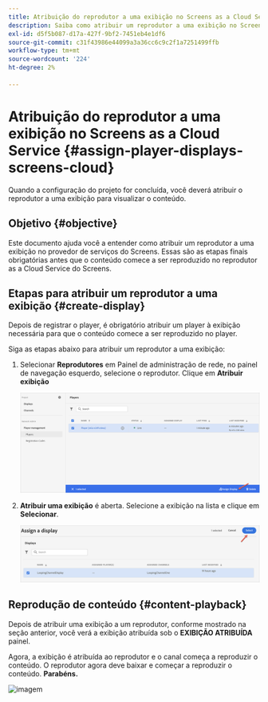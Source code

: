 ```yaml
---
title: Atribuição do reprodutor a uma exibição no Screens as a Cloud Service
description: Saiba como atribuir um reprodutor a uma exibição no Screens as a Cloud Service.
exl-id: d5f5b087-d17a-427f-9bf2-7451eb4e1df6
source-git-commit: c31f43986e44099a3a36cc6c9c2f1a7251499ffb
workflow-type: tm+mt
source-wordcount: '224'
ht-degree: 2%

---
```


# Atribuição do reprodutor a uma exibição no Screens as a Cloud Service {#assign-player-displays-screens-cloud}

Quando a configuração do projeto for concluída, você deverá atribuir o reprodutor a uma exibição para visualizar o conteúdo.

## Objetivo {#objective}

Este documento ajuda você a entender como atribuir um reprodutor a uma exibição no provedor de serviços do Screens. Essas são as etapas finais obrigatórias antes que o conteúdo comece a ser reproduzido no reprodutor as a Cloud Service do Screens.

## Etapas para atribuir um reprodutor a uma exibição {#create-display}

Depois de registrar o player, é obrigatório atribuir um player à exibição necessária para que o conteúdo comece a ser reproduzido no player.

Siga as etapas abaixo para atribuir um reprodutor a uma exibição:

1. Selecionar **Reprodutores** em Painel de administração de rede, no painel de navegação esquerdo, selecione o reprodutor. Clique em **Atribuir exibição**

   ![imagem](/help/screens-cloud/assets/player/register-player7.png)

1. **Atribuir uma exibição** é aberta. Selecione a exibição na lista e clique em **Selecionar**.

   ![imagem](/help/screens-cloud/assets/player/register-player8.png)

## Reprodução de conteúdo {#content-playback}

Depois de atribuir uma exibição a um reprodutor, conforme mostrado na seção anterior, você verá a exibição atribuída sob o **EXIBIÇÃO ATRIBUÍDA** painel.

Agora, a exibição é atribuída ao reprodutor e o canal começa a reproduzir o conteúdo. O reprodutor agora deve baixar e começar a reproduzir o conteúdo. **Parabéns.**

![imagem](/help/screens-cloud/assets/player/output.gif)

